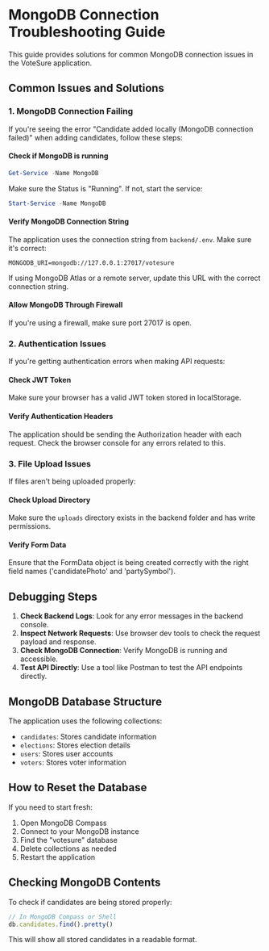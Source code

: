 # MongoDB Connection Troubleshooting Guide

This guide provides solutions for common MongoDB connection issues in the VoteSure application.

## Common Issues and Solutions

### 1. MongoDB Connection Failing

If you're seeing the error "Candidate added locally (MongoDB connection failed)" when adding candidates, follow these steps:

#### Check if MongoDB is running
```powershell
Get-Service -Name MongoDB
```

Make sure the Status is "Running". If not, start the service:
```powershell
Start-Service -Name MongoDB
```

#### Verify MongoDB Connection String
The application uses the connection string from `backend/.env`. Make sure it's correct:
```
MONGODB_URI=mongodb://127.0.0.1:27017/votesure
```

If using MongoDB Atlas or a remote server, update this URL with the correct connection string.

#### Allow MongoDB Through Firewall
If you're using a firewall, make sure port 27017 is open.

### 2. Authentication Issues

If you're getting authentication errors when making API requests:

#### Check JWT Token
Make sure your browser has a valid JWT token stored in localStorage. 

#### Verify Authentication Headers
The application should be sending the Authorization header with each request. Check the browser console for any errors related to this.

### 3. File Upload Issues

If files aren't being uploaded properly:

#### Check Upload Directory
Make sure the `uploads` directory exists in the backend folder and has write permissions.

#### Verify Form Data
Ensure that the FormData object is being created correctly with the right field names ('candidatePhoto' and 'partySymbol').

## Debugging Steps

1. **Check Backend Logs**: Look for any error messages in the backend console.
2. **Inspect Network Requests**: Use browser dev tools to check the request payload and response.
3. **Check MongoDB Connection**: Verify MongoDB is running and accessible.
4. **Test API Directly**: Use a tool like Postman to test the API endpoints directly.

## MongoDB Database Structure

The application uses the following collections:

- `candidates`: Stores candidate information
- `elections`: Stores election details
- `users`: Stores user accounts
- `voters`: Stores voter information

## How to Reset the Database

If you need to start fresh:

1. Open MongoDB Compass
2. Connect to your MongoDB instance
3. Find the "votesure" database
4. Delete collections as needed
5. Restart the application

## Checking MongoDB Contents

To check if candidates are being stored properly:

```javascript
// In MongoDB Compass or Shell
db.candidates.find().pretty()
```

This will show all stored candidates in a readable format. 